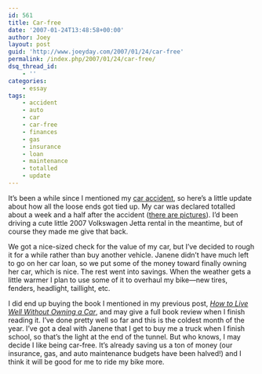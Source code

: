 ```yaml
---
id: 561
title: Car-free
date: '2007-01-24T13:48:58+00:00'
author: Joey
layout: post
guid: 'http://www.joeyday.com/2007/01/24/car-free'
permalink: /index.php/2007/01/24/car-free/
dsq_thread_id:
    - ''
categories:
    - essay
tags:
    - accident
    - auto
    - car
    - car-free
    - finances
    - gas
    - insurance
    - loan
    - maintenance
    - totalled
    - update
---
```


It’s been a while since I mentioned my [car accident](/2006/12/20/wrecks), so here’s a little update about how all the loose ends got tied up. My car was declared totalled about a week and a half after the accident ([there are pictures](http://flickr.com/photos/joeyday/sets/72157594449129340/)). I’d been driving a cute little 2007 Volkswagen Jetta rental in the meantime, but of course they made me give that back.

We got a nice-sized check for the value of my car, but I’ve decided to rough it for a while rather than buy another vehicle. Janene didn’t have much left to go on her car loan, so we put some of the money toward finally owning her car, which is nice. The rest went into savings. When the weather gets a little warmer I plan to use some of it to overhaul my bike—new tires, fenders, headlight, taillight, etc.

I did end up buying the book I mentioned in my previous post, <cite>[How to Live Well Without Owning a Car](http://www.amazon.com/gp/redirect.html%3FASIN=1580087574%26tag=joeyday-20%26lcode=xm2%26cID=2025%26ccmID=165953%26location=/o/ASIN/1580087574%253FSubscriptionId=09XQMBPM9EDAPGEVZ3R2)</cite>, and may give a full book review when I finish reading it. I’ve done pretty well so far and this is the coldest month of the year. I’ve got a deal with Janene that I get to buy me a truck when I finish school, so that’s the light at the end of the tunnel. But who knows, I may decide I like being car-free. It’s already saving us a ton of money (our insurance, gas, and auto maintenance budgets have been halved!) and I think it will be good for me to ride my bike more.